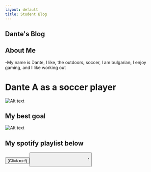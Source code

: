 ```yaml
---
layout: default
title: Student Blog
---
```



## Dante's Blog 
## About Me
-My name is Dante, I like, the outdoors, soccer, I am bulgarian, I enjoy gaming, and I like working out 



# Dante A as a soccer player
                     

![Alt text](<images/Screen Shot 2023-08-22 at 7.54.39 PM.png>)
## My best goal
![Alt text](images/ac73e931-d3a8-4861-949e-75d60a2aa108.gif)

## My spotify playlist below
<button onclick = "window.location.href='https://open.spotify.com/playlist/4ag6qaPK5HV9OMw4tPxILb?si=259bb06c32e94b7e';"> (Click me!)<button>

<marquee> This is the end of the blog, Bye! </marquee>